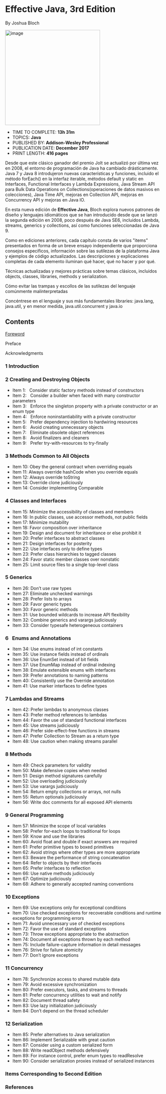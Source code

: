 # Effective Java, 3rd Edition

By Joshua Bloch

<img width="306" alt="image" src="https://github.com/adolfodelarosades/Java/assets/23094588/6f5d42e7-d901-4ddc-bc3a-e3b6a34a32d5">

* TIME TO COMPLETE: **13h 31m**
* TOPICS: **Java**
* PUBLISHED BY: **Addison-Wesley Professional**
* PUBLICATION DATE: **December 2017**
* PRINT LENGTH: **416 pages**

Desde que este clásico ganador del premio Jolt se actualizó por última vez en 2008, el entorno de programación de Java ha cambiado drásticamente. Java 7 y Java 8 introdujeron nuevas características y funciones, incluido el método forEach() en la interfaz iterable, métodos default y static en Interfaces, Functional Interfaces y Lambda Expressions, Java Stream API para Bulk Data Operations on Collections(operaciones de datos masivos en colecciones), Java Time API, mejoras en Collection API, mejoras en Concurrency API y mejoras en Java IO.

En esta nueva edición de **Effective Java**, Bloch explora nuevos patrones de diseño y lenguajes idiomáticos que se han introducido desde que se lanzó la segunda edición en 2008, poco después de Java SE6, incluidos Lambda, streams, generics y collections, así como funciones seleccionadas de Java 9.

Como en ediciones anteriores, cada capítulo consta de varios "items" presentados en forma de un breve ensayo independiente que proporciona consejos específicos, información sobre las sutilezas de la plataforma Java y ejemplos de código actualizados. Las descripciones y explicaciones completas de cada elemento iluminan qué hacer, qué no hacer y por qué.

Técnicas actualizadas y mejores prácticas sobre temas clásicos, incluidos objects, classes, libraries, methods y serialization.

Cómo evitar las trampas y escollos de las sutilezas del lenguaje comúnmente malinterpretadas

Concéntrese en el lenguaje y sus más fundamentales libraries: java.lang, java.util, y en menor medida, java.util.concurrent y java.io

## Contents

[Foreword](https://github.com/adolfodelarosades/Java/blob/master/temarios/021_Effective_Java/00_Foreword.md)

Preface

Acknowledgments

### 1 Introduction

### 2 Creating and Destroying Objects

* Item 1:   Consider static factory methods instead of constructors
* Item 2:   Consider a builder when faced with many constructor parameters
* Item 3:   Enforce the singleton property with a private constructor or an enum type
* Item 4:   Enforce noninstantiability with a private constructor
* Item 5:   Prefer dependency injection to hardwiring resources
* Item 6:   Avoid creating unnecessary objects
* Item 7:   Eliminate obsolete object references
* Item 8:   Avoid finalizers and cleaners
* Item 9:   Prefer try-with-resources to try-finally

### 3 Methods Common to All Objects

* Item 10: Obey the general contract when overriding equals
* Item 11: Always override hashCode when you override equals
* Item 12: Always override toString
* Item 13: Override clone judiciously
* Item 14: Consider implementing Comparable

### 4 Classes and Interfaces

* Item 15: Minimize the accessibility of classes and members
* Item 16: In public classes, use accessor methods, not public fields
* Item 17: Minimize mutability
* Item 18: Favor composition over inheritance
* Item 19: Design and document for inheritance or else prohibit it
* Item 20: Prefer interfaces to abstract classes
* Item 21: Design interfaces for posterity
* Item 22: Use interfaces only to define types
* Item 23: Prefer class hierarchies to tagged classes
* Item 24: Favor static member classes over nonstatic
* Item 25: Limit source files to a single top-level class

### 5 Generics

* Item 26: Don’t use raw types
* Item 27: Eliminate unchecked warnings
* Item 28: Prefer lists to arrays
* Item 29: Favor generic types
* Item 30: Favor generic methods
* Item 31: Use bounded wildcards to increase API flexibility
* Item 32: Combine generics and varargs judiciously
* Item 33: Consider typesafe heterogeneous containers

### 6   Enums and Annotations

* Item 34: Use enums instead of int constants
* Item 35: Use instance fields instead of ordinals
* Item 36: Use EnumSet instead of bit fields
* Item 37: Use EnumMap instead of ordinal indexing
* Item 38: Emulate extensible enums with interfaces
* Item 39: Prefer annotations to naming patterns
* Item 40: Consistently use the Override annotation
* Item 41: Use marker interfaces to define types

### 7 Lambdas and Streams

* Item 42: Prefer lambdas to anonymous classes
* Item 43: Prefer method references to lambdas
* Item 44: Favor the use of standard functional interfaces
* Item 45: Use streams judiciously
* Item 46: Prefer side-effect-free functions in streams
* Item 47: Prefer Collection to Stream as a return type
* Item 48: Use caution when making streams parallel

### 8 Methods

* Item 49: Check parameters for validity
* Item 50: Make defensive copies when needed
* Item 51: Design method signatures carefully
* Item 52: Use overloading judiciously
* Item 53: Use varargs judiciously
* Item 54: Return empty collections or arrays, not nulls
* Item 55: Return optionals judiciously
* Item 56: Write doc comments for all exposed API elements

### 9 General Programming

* Item 57: Minimize the scope of local variables
* Item 58: Prefer for-each loops to traditional for loops
* Item 59: Know and use the libraries
* Item 60: Avoid float and double if exact answers are required
* Item 61: Prefer primitive types to boxed primitives
* Item 62: Avoid strings where other types are more appropriate
* Item 63: Beware the performance of string concatenation
* Item 64: Refer to objects by their interfaces
* Item 65: Prefer interfaces to reflection
* Item 66: Use native methods judiciously
* Item 67: Optimize judiciously
* Item 68: Adhere to generally accepted naming conventions

### 10 Exceptions

* Item 69: Use exceptions only for exceptional conditions
* Item 70: Use checked exceptions for recoverable conditions and runtime exceptions for programming errors
* Item 71: Avoid unnecessary use of checked exceptions
* Item 72: Favor the use of standard exceptions
* Item 73: Throw exceptions appropriate to the abstraction
* Item 74: Document all exceptions thrown by each method
* Item 75: Include failure-capture information in detail messages
* Item 76: Strive for failure atomicity
* Item 77: Don’t ignore exceptions

### 11 Concurrency

* Item 78: Synchronize access to shared mutable data
* Item 79: Avoid excessive synchronization
* Item 80: Prefer executors, tasks, and streams to threads
* Item 81: Prefer concurrency utilities to wait and notify
* Item 82: Document thread safety
* Item 83: Use lazy initialization judiciously
* Item 84: Don’t depend on the thread scheduler

### 12 Serialization

* Item 85: Prefer alternatives to Java serialization
* Item 86: Implement Serializable with great caution
* Item 87: Consider using a custom serialized form
* Item 88: Write readObject methods defensively
* Item 89: For instance control, prefer enum types to readResolve
* Item 90: Consider serialization proxies instead of serialized instances

### Items Corresponding to Second Edition

### References
